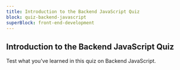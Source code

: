```yaml
---
title: Introduction to the Backend JavaScript Quiz
block: quiz-backend-javascript
superBlock: front-end-development
---
```


## Introduction to the Backend JavaScript Quiz

Test what you've learned in this quiz on Backend JavaScript.
